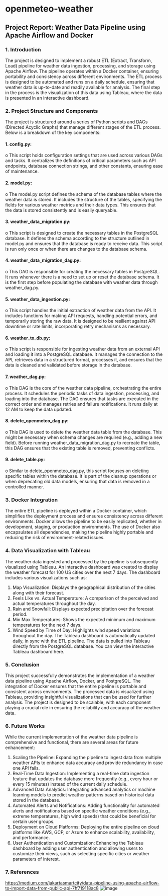 # openmeteo-weather

## Project Report: Weather Data Pipeline using Apache Airflow and Docker

### 1. Introduction
The project is designed to implement a robust ETL (Extract, Transform, Load) pipeline for weather data ingestion, processing, and storage using Apache Airflow. The pipeline operates within a Docker container, ensuring portability and consistency across different environments. The ETL process is designed to be automated and runs on a daily schedule, ensuring that weather data is up-to-date and readily available for analysis. The final step in the process is the visualization of this data using Tableau, where the data is presented in an interactive dashboard.
### 2. Project Structure and Components
The project is structured around a series of Python scripts and DAGs (Directed Acyclic Graphs) that manage different stages of the ETL process. Below is a breakdown of the key components:
#### 1.	config.py:
o	This script holds configuration settings that are used across various DAGs and tasks. It centralizes the definitions of critical parameters such as API endpoints, database connection strings, and other constants, ensuring ease of maintenance.
#### 2.	model.py:
o	The model.py script defines the schema of the database tables where the weather data is stored. It includes the structure of the tables, specifying the fields for various weather metrics and their data types. This ensures that the data is stored consistently and is easily queryable.
#### 3.	weather_data_migration.py:
o	This script is designed to create the necessary tables in the PostgreSQL database. It defines the schema according to the structure outlined in model.py and ensures that the database is ready to receive data. This script is run only once or when there are changes to the database schema.
#### 4.	weather_data_migration_dag.py:
o	This DAG is responsible for creating the necessary tables in PostgreSQL. It runs whenever there is a need to set up or reset the database schema. It is the first step before populating the database with weather data through weather_dag.py.
#### 5.	weather_data_ingestion.py:
o	This script handles the initial extraction of weather data from the API. It includes functions for making API requests, handling potential errors, and temporarily storing the raw data. It is designed to be resilient against API downtime or rate limits, incorporating retry mechanisms as necessary.
#### 6.	weather_to_db.py:
o	This script is responsible for ingesting weather data from an external API and loading it into a PostgreSQL database. It manages the connection to the API, retrieves data in a structured format, processes it, and ensures that the data is cleaned and validated before storage in the database.
#### 7.	weather_dag.py:
o	This DAG is the core of the weather data pipeline, orchestrating the entire process. It schedules the periodic tasks of data ingestion, processing, and loading into the database. The DAG ensures that tasks are executed in the correct order and manages retries and failure notifications. It runs daily at 12 AM to keep the data updated.
#### 8.	delete_openmeteo_dag.py:
o	This DAG is used to delete the weather data table from the database. This might be necessary when schema changes are required (e.g., adding a new field). Before running weather_data_migration_dag.py to recreate the table, this DAG ensures that the existing table is removed, preventing conflicts.
#### 9.	delete_table.py:
o	Similar to delete_openmeteo_dag.py, this script focuses on deleting specific tables within the database. It is part of the cleanup operations or when deprecating old data models, ensuring that data is removed in a controlled manner.
### 3. Docker Integration
The entire ETL pipeline is deployed within a Docker container, which simplifies the deployment process and ensures consistency across different environments. Docker allows the pipeline to be easily replicated, whether in development, staging, or production environments. The use of Docker also encapsulates all dependencies, making the pipeline highly portable and reducing the risk of environment-related issues.
### 4. Data Visualization with Tableau
The weather data ingested and processed by the pipeline is subsequently visualized using Tableau. An interactive dashboard was created to display the weather forecast for 100 US cities over the next 7 days. The dashboard includes various visualizations such as:
1.	Map Visualization: Displays the geographical distribution of the cities along with their forecast.
2.	Feels Like vs. Actual Temperature: A comparison of the perceived and actual temperatures throughout the day.
3.	Rain and Snowfall: Displays expected precipitation over the forecast period.
4.	Min Max Temperatures: Shows the expected minimum and maximum temperatures for the next 7 days.
5.	Wind Speed by Time of Day: Highlights wind speed variations throughout the day.
The Tableau dashboard is automatically updated daily, in sync with the ETL pipeline. The data is pulled into Tableau directly from the PostgreSQL database.
You can view the interactive Tableau dashboard here.
### 5. Conclusion
This project successfully demonstrates the implementation of a weather data pipeline using Apache Airflow, Docker, and PostgreSQL. The integration of Docker ensures that the entire pipeline is portable and consistent across environments. The processed data is visualized using Tableau, providing insightful visualizations that can be used for further analysis. The project is designed to be scalable, with each component playing a crucial role in ensuring the reliability and accuracy of the weather data.
### 6. Future Works
While the current implementation of the weather data pipeline is comprehensive and functional, there are several areas for future enhancement:
1.	Scaling the Pipeline: Expanding the pipeline to ingest data from multiple weather APIs to enhance data accuracy and provide redundancy in case one API fails.
2.	Real-Time Data Ingestion: Implementing a real-time data ingestion feature that updates the database more frequently (e.g., every hour or every 15 minutes) instead of the current daily schedule.
3.	Advanced Data Analytics: Integrating advanced analytics or machine learning models to predict weather patterns based on historical data stored in the database.
4.	Automated Alerts and Notifications: Adding functionality for automated alerts and notifications based on specific weather conditions (e.g., extreme temperatures, high wind speeds) that could be beneficial for certain user groups.
5.	Deployment on Cloud Platforms: Deploying the entire pipeline on cloud platforms like AWS, GCP, or Azure to enhance scalability, availability, and performance.
6.	User Authentication and Customization: Enhancing the Tableau dashboard by adding user authentication and allowing users to customize their views, such as selecting specific cities or weather parameters of interest.
### 7. References
https://medium.com/jakartasmartcity/data-pipeline-using-apache-airflow-to-import-data-from-public-api-7ff719118ac8
![image](https://github.com/user-attachments/assets/5818c410-f651-4014-9779-ba643c7f57b0)
